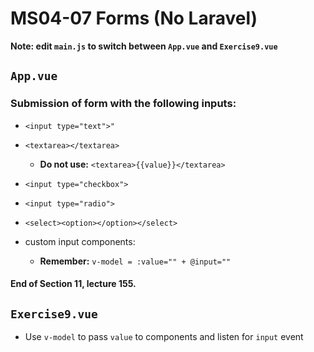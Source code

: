 # MS04-07 Forms (No Laravel)
**Note: edit `main.js` to switch between `App.vue` and `Exercise9.vue`**
## `App.vue`
### Submission of form with the following inputs:

* ```<input type="text">"```

* ```<textarea></textarea>```
	* **Do not use:** ```<textarea>{{value}}</textarea>```

* ```<input type="checkbox">```

* ```<input type="radio">```

* ```<select><option></option></select>```

* custom input components:
	* **Remember:** ```v-model = :value="" + @input=""```

#### End of Section 11, lecture 155.

## `Exercise9.vue`

* Use `v-model` to pass `value` to components and listen for `input` event
